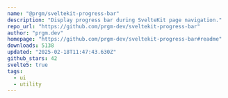 ```yaml
---
name: "@prgm/sveltekit-progress-bar"
description: "Display progress bar during SvelteKit page navigation."
repo_url: "https://github.com/prgm-dev/sveltekit-progress-bar"
author: "prgm.dev"
homepage: "https://github.com/prgm-dev/sveltekit-progress-bar#readme"
downloads: 5138
updated: "2025-02-18T11:47:43.630Z"
github_stars: 42
svelte5: true
tags: 
  - ui
  - utility
---
```

